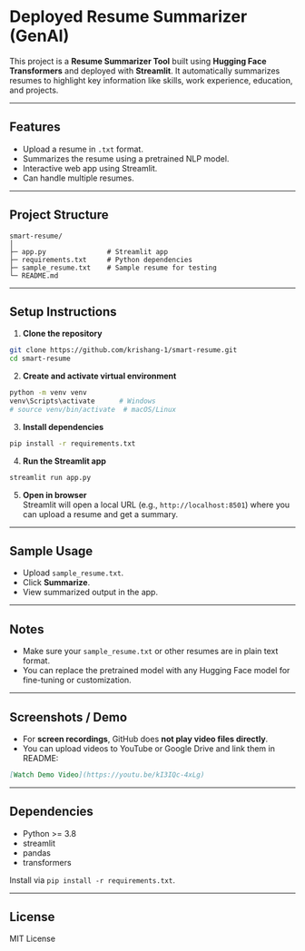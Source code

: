 # Deployed Resume Summarizer (GenAI)

This project is a **Resume Summarizer Tool** built using **Hugging Face Transformers** and deployed with **Streamlit**. It automatically summarizes resumes to highlight key information like skills, work experience, education, and projects.

---

## Features

- Upload a resume in `.txt` format.
- Summarizes the resume using a pretrained NLP model.
- Interactive web app using Streamlit.
- Can handle multiple resumes.

---

## Project Structure

```
smart-resume/
│
├─ app.py               # Streamlit app
├─ requirements.txt     # Python dependencies
├─ sample_resume.txt    # Sample resume for testing
└─ README.md
```

---

## Setup Instructions

1. **Clone the repository**
```bash
git clone https://github.com/krishang-1/smart-resume.git
cd smart-resume
```

2. **Create and activate virtual environment**
```bash
python -m venv venv
venv\Scripts\activate      # Windows
# source venv/bin/activate  # macOS/Linux
```

3. **Install dependencies**
```bash
pip install -r requirements.txt
```

4. **Run the Streamlit app**
```bash
streamlit run app.py
```

5. **Open in browser**  
Streamlit will open a local URL (e.g., `http://localhost:8501`) where you can upload a resume and get a summary.

---

## Sample Usage

- Upload `sample_resume.txt`.
- Click **Summarize**.
- View summarized output in the app.

---

## Notes

- Make sure your `sample_resume.txt` or other resumes are in plain text format.
- You can replace the pretrained model with any Hugging Face model for fine-tuning or customization.

---

## Screenshots / Demo

- For **screen recordings**, GitHub does **not play video files directly**.  
- You can upload videos to YouTube or Google Drive and link them in README:

```markdown
[Watch Demo Video](https://youtu.be/kI3IQc-4xLg)
```

---

## Dependencies

- Python >= 3.8  
- streamlit  
- pandas  
- transformers  

Install via `pip install -r requirements.txt`.

---

## License

MIT License
